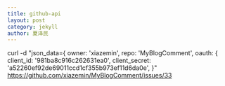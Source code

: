 ```yaml
---
title: github-api
layout: post
category: jekyll
author: 夏泽民
---
```

<!-- more -->
curl -d "json_data={
    owner: 'xiazemin',
    repo: 'MyBlogComment',
    oauth: {
        client_id: '981ba8c916c262631ea0',
        client_secret: 'a52260ef92de69011ccd1cf355b973ef11d6da0e',
}"  https://github.com/xiazemin/MyBlogComment/issues/33 

<script type="text/javascript">
 $.ajax({
        type: "GET",
        url:"https://github.com/xiazemin/MyBlogComment/issues/",
        dataType: 'json',
        async: false,
        success: function(json) {
           console.log(json);
            for (var i = 0; i < json.length; i++) {
                var title = json[i].title; // Blog title
                var comments_url = json[i].comments_url;
                if (title == blogName) {
                    console.log("该文章存在评论")
                    $('#commentsList').attr("data_comments_url", comments_url);
                    setComment(comments_url);
                    break;
                }
                $("#commentsList").children().remove();
                $("#commentsList").removeAttr('data_comments_url');

            }
        }
    });

 </script>